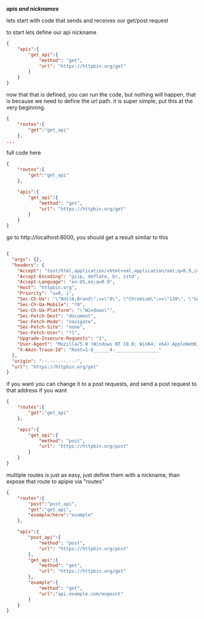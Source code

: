 ***apis and nicknames***


lets start with code that sends and receives our get/post request

to start lets define our api nickname

```json
{
    "apis":{
        "get_api":{
            "method": "get",
            "url": "https://httpbin.org/get"
        }
    }
}
```

now that that is defined, you can run the code, but nothing will happen, that is because we need to define the url path. it is super simple, put this at the very beginning.

```json
{
    "routes":{
        "get":"get_api"
    },
...
```

full code here

```json
{
    "routes":{
        "get":"get_api"
    },

    "apis":{
        "get_api":{
            "method": "get",
            "url": "https://httpbin.org/get"
        }
    }
}
```

go to http://localhost:8000, you should get a result similar to this

```json

{
  "args": {}, 
  "headers": {
    "Accept": "text/html,application/xhtml+xml,application/xml;q=0.9,image/avif,image/webp,image/apng,*/*;q=0.8,application/signed-exchange;v=b3;q=0.7", 
    "Accept-Encoding": "gzip, deflate, br, zstd", 
    "Accept-Language": "en-US,en;q=0.9", 
    "Host": "httpbin.org", 
    "Priority": "u=0, i", 
    "Sec-Ch-Ua": "\"Not)A;Brand\";v=\"8\", \"Chromium\";v=\"138\", \"Google Chrome\";v=\"138\"", 
    "Sec-Ch-Ua-Mobile": "?0", 
    "Sec-Ch-Ua-Platform": "\"Windows\"", 
    "Sec-Fetch-Dest": "document", 
    "Sec-Fetch-Mode": "navigate", 
    "Sec-Fetch-Site": "none", 
    "Sec-Fetch-User": "?1", 
    "Upgrade-Insecure-Requests": "1", 
    "User-Agent": "Mozilla/5.0 (Windows NT 10.0; Win64; x64) AppleWebKit/537.36 (KHTML, like Gecko) Chrome/138.0.0.0 Safari/537.36", 
    "X-Amzn-Trace-Id": "Root=1-6______4-________________"
  }, 
  "origin": "--.---.--.---", 
  "url": "https://httpbin.org/get"
}
```

if you want you can change it to a post requests, and send a post request to that address if you want
```json
{
    "routes":{
        "get":"get_api"
    },

    "apis":{
        "get_api":{
            "method": "post",
            "url": "https://httpbin.org/post"
        }
    }
}
```

multiple routes is just as easy, just define them with a nickname, than expose that route to apipie via "routes"

```json
{
    "routes":{
        "post":"post_api",
        "get":"get_api",
        "example/here":"example"
    },

    "apis":{
        "post_api":{
            "method": "post",
            "url": "https://httpbin.org/post"
        },
        "get_api":{
            "method": "get",
            "url": "https://httpbin.org/get"
        },
        "example":{
            "method": "get",
            "url":"api.example.com/enpoint"
        }
    }
}
```